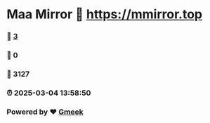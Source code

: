 # Maa Mirror :link: https://mmirror.top 
### :page_facing_up: [3](https://mmirror.top/tag.html) 
### :speech_balloon: 0 
### :hibiscus: 3127 
### :alarm_clock: 2025-03-04 13:58:50 
### Powered by :heart: [Gmeek](https://github.com/Meekdai/Gmeek)
